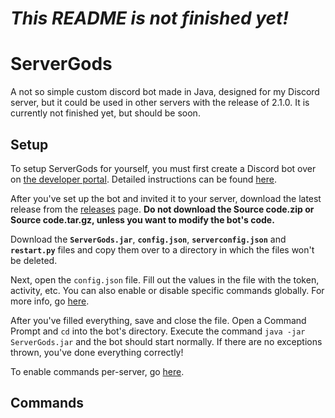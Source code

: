 # ***This README is not finished yet!***

# ServerGods
A not so simple custom discord bot made in Java, designed for my Discord server, but it could be used in other servers with the release of 2.1.0.
It is currently not finished yet, but should be soon.

## Setup

To setup ServerGods for yourself, you must first create a Discord bot over on [the developer portal](https://discord.com/developers/applications).
Detailed instructions can be found [here](https://github.com/DV8FromTheWorld/JDA/wiki/3%29-Getting-Started#creating-a-discord-bot).

After you've set up the bot and invited it to your server, download the latest release from the [releases](https://github.com/PattexPattex/ServerGods/releases/latest) page.
**Do not download the Source code.zip or Source code.tar.gz, unless you want to modify the bot's code.**

Download the **`ServerGods.jar`**, **`config.json`**, **`serverconfig.json`** and **`restart.py`** files and copy them over to a directory in which the files won't be deleted.

Next, open the `config.json` file. Fill out the values in the file with the token, activity, etc. You can also enable or disable specific commands globally. For more info, go [here]().

After you've filled everything, save and close the file. Open a Command Prompt and `cd` into the bot's directory. Execute the command `java -jar ServerGods.jar` and the bot should start normally. If there are no exceptions thrown, you've done everything correctly!

To enable commands per-server, go [here]().

## Commands


